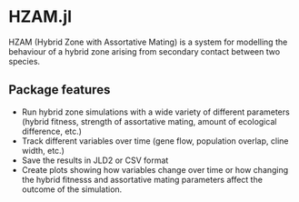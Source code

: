 # HZAM.jl

HZAM (Hybrid Zone with Assortative Mating) is a system for modelling the behaviour of a 
hybrid zone arising from secondary contact between two species.

## Package features
- Run hybrid zone simulations with a wide variety of different parameters (hybrid fitness, strength of assortative mating, amount of ecological difference, etc.)
- Track different variables over time (gene flow, population overlap, cline width, etc.)
- Save the results in JLD2 or CSV format
- Create plots showing how variables change over time or how changing the hybrid fitnesss and assortative mating parameters affect the outcome of the simulation.